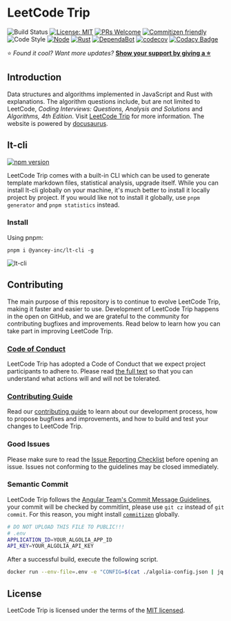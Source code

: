 # LeetCode Trip

![Build Status](https://github.com/YanceyOfficial/leetcode-trip/actions/workflows/github-actions.yml/badge.svg)
[![License: MIT](https://img.shields.io/badge/License-MIT-green.svg)](https://opensource.org/licenses/MIT)
[![PRs Welcome](https://img.shields.io/badge/PRs-welcome-green.svg)](https://github.com/YanceyOfficial/leetcode-trip/pulls)
[![Commitizen friendly](https://img.shields.io/badge/commitizen-friendly-brightgreen.svg)](http://commitizen.github.io/cz-cli/)
![Code Style](https://camo.githubusercontent.com/c83b8df34339bd302b7fd3fbb631f99ba25f87f8/68747470733a2f2f696d672e736869656c64732e696f2f62616467652f636f64655f7374796c652d70726574746965722d6666363962342e737667)
[![Node](https://img.shields.io/badge/node-%3E%3Dv18.19.0-success.svg)](https://nodejs.org/en/)
[![Rust](https://img.shields.io/badge/rust-%3E%3Dv1.25.1-red.svg)](https://www.rust-lang.org/tools/install)
[![DependaBot](https://camo.githubusercontent.com/1fe7004c016a5ab641008b9579409c784eaa1725/68747470733a2f2f696d672e736869656c64732e696f2f62616467652f446570656e6461626f742d656e61626c65642d626c75652e737667)](https://dependabot.com/)
[![codecov](https://codecov.io/gh/YanceyOfficial/leetcode-trip/branch/master/graph/badge.svg)](https://codecov.io/gh/YanceyOfficial/leetcode-trip)
[![Codacy Badge](https://app.codacy.com/project/badge/Grade/e0f64194d78841e38021984b6a52ef7b)](https://www.codacy.com/gh/YanceyOfficial/leetcode-trip/dashboard?utm_source=github.com&utm_medium=referral&utm_content=YanceyOfficial/leetcode-trip&utm_campaign=Badge_Grade)

⭐️ _Found it cool? Want more updates?_ [**Show your support by giving a ⭐️**](https://github.com/YanceyOfficial/leetcode-trip/stargazers)

## Introduction

Data structures and algorithms implemented in JavaScript and Rust with explanations. The algorithm questions include, but are not limited to LeetCode, _Coding Interviews: Questions, Analysis and Solutions_ and _Algorithms, 4th Edition_. Visit [LeetCode Trip](https://algorithm.yanceyleo.com/) for more information. The website is powered by [docusaurus](https://docusaurus.io/).

## lt-cli

[![npm version](https://badge.fury.io/js/@yancey-inc%2Flt-cli.svg)](https://badge.fury.io/js/@yancey-inc%2Flt-cli)

LeetCode Trip comes with a built-in CLI which can be used to generate template markdown files, statistical analysis, upgrade itself. While you can install lt-cli globally on your machine, it's much better to install it locally project by project. If you would like not to install it globally, use `pnpm generator` and `pnpm statistics` instead.

### Install

Using pnpm:

`pnpm i @yancey-inc/lt-cli -g`

![lt-cli](https://edge.yancey.app/beg/lt-cli.gif)

## Contributing

The main purpose of this repository is to continue to evolve LeetCode Trip, making it faster and easier to use. Development of LeetCode Trip happens in the open on GitHub, and we are grateful to the community for contributing bugfixes and improvements. Read below to learn how you can take part in improving LeetCode Trip.

### [Code of Conduct](./CODE_OF_CONDUCT.md)

LeetCode Trip has adopted a Code of Conduct that we expect project participants to adhere to. Please read [the full text](./CODE_OF_CONDUCT.md) so that you can understand what actions will and will not be tolerated.

### [Contributing Guide](./CONTRIBUTING.md)

Read our [contributing guide](./CONTRIBUTING.md) to learn about our development process, how to propose bugfixes and improvements, and how to build and test your changes to LeetCode Trip.

### Good Issues

Please make sure to read the [Issue Reporting Checklist](./.github/ISSUE_TEMPLATE/bug_report.md) before opening an issue. Issues not conforming to the guidelines may be closed immediately.

### Semantic Commit

LeetCode Trip follows the [Angular Team's Commit Message Guidelines](https://github.com/angular/angular/blob/master/CONTRIBUTING.md#commit), your commit will be checked by commitlint, please use `git cz` instead of `git commit`. For this reason, you might install [`commitizen`](https://github.com/commitizen/cz-cli) globally.

```bash
# DO NOT UPLOAD THIS FILE TO PUBLIC!!!
# .env
APPLICATION_ID=YOUR_ALGOLIA_APP_ID
API_KEY=YOUR_ALGOLIA_API_KEY
```

After a successful build, execute the following script.

```bash
docker run --env-file=.env -e "CONFIG=$(cat ./algolia-config.json | jq -r tostring)" algolia/docsearch-scraper
```

## License

LeetCode Trip is licensed under the terms of the [MIT licensed](https://opensource.org/licenses/MIT).
